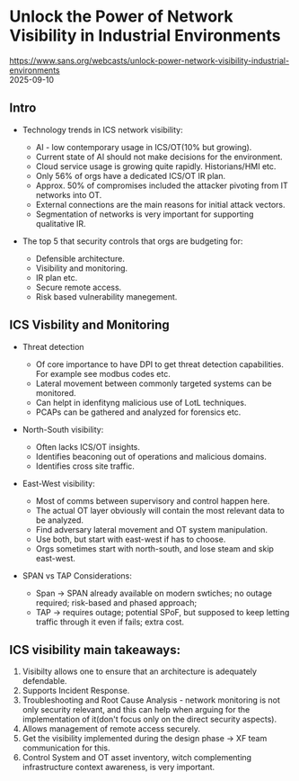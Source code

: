 # Unlock the Power of Network Visibility in Industrial Environments
https://www.sans.org/webcasts/unlock-power-network-visibility-industrial-environments  
2025-09-10

## Intro
- Technology trends in ICS network visibility: 
  - AI - low contemporary usage in ICS/OT(10% but growing).
  - Current state of AI should not make decisions for the environment.
  - Cloud service usage is growing quite rapidly. Historians/HMI etc.
  - Only 56% of orgs have a dedicated ICS/OT IR plan.
  - Approx. 50% of compromises included the attacker pivoting from IT networks into OT.
  - External connections are the main reasons for initial attack vectors.
  - Segmentation of networks is very important for supporting qualitative IR.

- The top 5 that security controls that orgs are budgeting for:
  - Defensible architecture.
  - Visibility and monitoring.
  - IR plan etc.
  - Secure remote access.
  - Risk based vulnerability manegement.

## ICS Visbility and Monitoring

- Threat detection
  - Of core importance to have DPI to get threat detection capabilities. For example see modbus codes etc.
  - Lateral movement between commonly targeted systems can be monitored.
  - Can helpt in idenfityng malicious use of LotL techniques.
  - PCAPs can be gathered and analyzed for forensics etc.

- North-South visibility:
  - Often lacks ICS/OT insights.
  - Identifies beaconing out of operations and malicious domains.
  - Identifies cross site traffic.

- East-West visibility:
  - Most of comms between supervisory and control happen here.
  - The actual OT layer obviously will contain the most relevant data to be analyzed.
  - Find adversary lateral movement and OT system manipulation.
  - Use both, but start with east-west if has to choose.
  - Orgs sometimes start with north-south, and lose steam and skip east-west.

- SPAN vs TAP Considerations:
  - Span -> SPAN already available on modern swtiches; no outage required; risk-based and phased approach; 
  - TAP -> requires outage; potential SPoF, but supposed to keep letting traffic through it even if fails; extra cost.

## ICS visibility main takeaways:
1. Visibilty allows one to ensure that an architecture is adequately defendable.
2. Supports Incident Response.
3. Troubleshooting and Root Cause Analysis - network monitoring is not only security relevant, and this can help when arguing for the implementation of it(don't focus only on the direct security aspects).
4. Allows management of remote access securely.
5. Get the visibility implemented during the design phase -> XF team communication for this.
6. Control System and OT asset inventory, witch complementing infrastructure context awareness, is very important.
